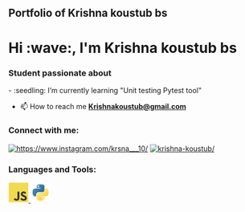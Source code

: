 
## Portfolio of Krishna koustub bs
<h1 align="left">Hi :wave:, I'm  Krishna koustub bs </h1>
<h3 align="left">Student passionate about  </h3>
- :seedling: I’m currently learning "Unit testing Pytest tool"

- :mailbox: How to reach me **Krishnakoustub@gmail.com**
<h3 align="left">Connect with me:</h3>
<p align="left">
  <a href="https://instagram.com/https://www.instagram.com/username/" target="blank"><img align="center" src="https://raw.githubusercontent.com/rahuldkjain/github-profile-readme-generator/master/src/images/icons/Social/instagram.svg" alt="https://www.instagram.com/krsna___10/" height="30" width="40" /></a>
<a href="https://linkedin.com/in/krishna-koustub" target="blank"><img align="center" src="https://raw.githubusercontent.com/rahuldkjain/github-profile-readme-generator/master/src/images/icons/Social/linked-in-alt.svg" alt="krishna-koustub/" height="30" width="40" /></a>

</p>


<h3 align="left">Languages and Tools:</h3>

<a href="https://developer.mozilla.org/en-US/docs/Web/JavaScript" target="_blank"> <img src="https://raw.githubusercontent.com/devicons/devicon/master/icons/javascript/javascript-original.svg" alt="javascript" width="40" height="40"/>  <a href="https://www.python.org" target="_blank"> <img src="https://raw.githubusercontent.com/devicons/devicon/master/icons/python/python-original.svg" alt="python" width="40" height="40"/> </a> </p>

